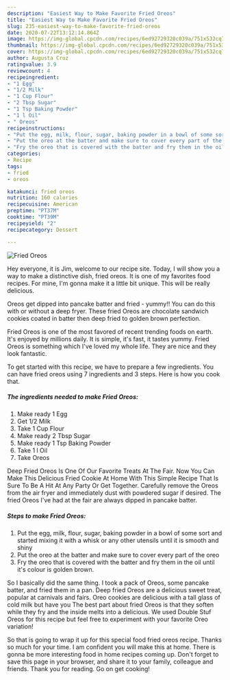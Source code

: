 ```yaml
---
description: "Easiest Way to Make Favorite Fried Oreos"
title: "Easiest Way to Make Favorite Fried Oreos"
slug: 235-easiest-way-to-make-favorite-fried-oreos
date: 2020-07-22T13:12:14.864Z
image: https://img-global.cpcdn.com/recipes/6ed92729320c039a/751x532cq70/fried-oreos-recipe-main-photo.jpg
thumbnail: https://img-global.cpcdn.com/recipes/6ed92729320c039a/751x532cq70/fried-oreos-recipe-main-photo.jpg
cover: https://img-global.cpcdn.com/recipes/6ed92729320c039a/751x532cq70/fried-oreos-recipe-main-photo.jpg
author: Augusta Cruz
ratingvalue: 3.9
reviewcount: 4
recipeingredient:
- "1 Egg"
- "1/2 Milk"
- "1 Cup Flour"
- "2 Tbsp Sugar"
- "1 Tsp Baking Powder"
- "1 l Oil"
- " Oreos"
recipeinstructions:
- "Put the egg, milk, flour, sugar, baking powder in a bowl of some sort and started mixing it with a whisk or any other utensils until it is smooth and shiny"
- "Put the oreo at the batter and make sure to cover every part of the oreo"
- "Fry the oreo that is covered with the batter and fry them in the oil until it&#39;s colour is golden brown."
categories:
- Recipe
tags:
- fried
- oreos

katakunci: fried oreos 
nutrition: 160 calories
recipecuisine: American
preptime: "PT37M"
cooktime: "PT39M"
recipeyield: "2"
recipecategory: Dessert

---
```



![Fried Oreos](https://img-global.cpcdn.com/recipes/6ed92729320c039a/751x532cq70/fried-oreos-recipe-main-photo.jpg)

Hey everyone, it is Jim, welcome to our recipe site. Today, I will show you a way to make a distinctive dish, fried oreos. It is one of my favorites food recipes. For mine, I'm gonna make it a little bit unique. This will be really delicious.

Oreos get dipped into pancake batter and fried - yummy!! You can do this with or without a deep fryer. These fried Oreos are chocolate sandwich cookies coated in batter then deep fried to golden brown perfection.

Fried Oreos is one of the most favored of recent trending foods on earth. It's enjoyed by millions daily. It is simple, it's fast, it tastes yummy. Fried Oreos is something which I've loved my whole life. They are nice and they look fantastic.


To get started with this recipe, we have to prepare a few ingredients. You can have fried oreos using 7 ingredients and 3 steps. Here is how you cook that.

<!--inarticleads1-->

##### The ingredients needed to make Fried Oreos:

1. Make ready 1 Egg
1. Get 1/2 Milk
1. Take 1 Cup Flour
1. Make ready 2 Tbsp Sugar
1. Make ready 1 Tsp Baking Powder
1. Take 1 l Oil
1. Take  Oreos


Deep Fried Oreos Is One Of Our Favorite Treats At The Fair. Now You Can Make This Delicious Fried Cookie At Home With This Simple Recipe That Is Sure To Be A Hit At Any Party Or Get Together. Carefully remove the Oreos from the air fryer and immediately dust with powdered sugar if desired. The fried Oreos I&#39;ve had at the fair are always dipped in pancake batter. 

<!--inarticleads2-->

##### Steps to make Fried Oreos:

1. Put the egg, milk, flour, sugar, baking powder in a bowl of some sort and started mixing it with a whisk or any other utensils until it is smooth and shiny
1. Put the oreo at the batter and make sure to cover every part of the oreo
1. Fry the oreo that is covered with the batter and fry them in the oil until it&#39;s colour is golden brown.


So I basically did the same thing. I took a pack of Oreos, some pancake batter, and fried them in a pan. Deep fried Oreos are a delicious sweet treat, popular at carnivals and fairs. Oreo cookies are delicious with a tall glass of cold milk but have you The best part about fried Oreos is that they soften while they fry and the inside melts into a delicious. We used Double Stuf Oreos for this recipe but feel free to experiment with your favorite Oreo variation! 

So that is going to wrap it up for this special food fried oreos recipe. Thanks so much for your time. I am confident you will make this at home. There is gonna be more interesting food in home recipes coming up. Don't forget to save this page in your browser, and share it to your family, colleague and friends. Thank you for reading. Go on get cooking!
